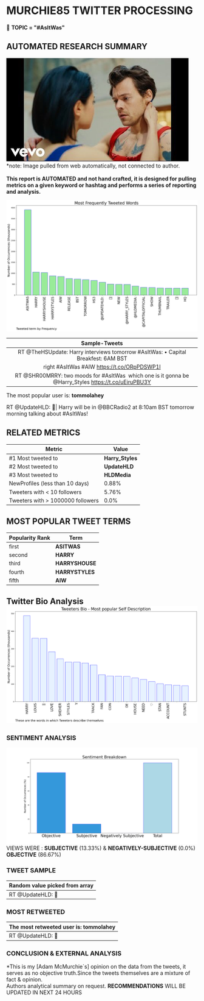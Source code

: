 # MURCHIE85 TWITTER PROCESSING 
&#x1F34E; **TOPIC = "#AsItWas"**

## AUTOMATED RESEARCH SUMMARY

![image](assets/2022-03-31hashtagImage.png)*note: Image pulled from web automatically, not connected to author.
<br></br>
<b> This report is AUTOMATED and not hand crafted, it is designed for pulling metrics on a given keyword or hashtag and performs a series of reporting and analysis.</b>



![image](assets/2022-03-31TWEETS.png)



|                **Sample-Tweets**        |
| :-------------: |
| RT @TheHSUpdate: Harry interviews tomorrow #AsItWas: • Capital Breakfest: 6AM BST | 1AM EST | 22PM PT Listen here: https://t.co/VHhjLuWh… |
| right #AsItWas #AIW https://t.co/ORpPDSWP1I |
| RT @SHR00MRRY: two moods for #AsItWas  which one is it gonna be @Harry_Styles https://t.co/uEiruPBU3Y |

The most popular user is: **tommolahey**
<div class="alert alert-block alert-danger"> RT @UpdateHLD: 🚨| Harry will be in @BBCRadio2 at 8:10am BST tomorrow morning talking about #AsItWas!</div>

## RELATED METRICS<br>
| Metric | Value |
| ------------- | ------------- |
| #1 Most tweeted to  | **Harry_Styles** |
| #2 Most tweeted to  | **UpdateHLD** |
| #3 Most tweeted to  | **HLDMedia** |
| NewProfiles (less than 10 days) | 0.88%  |
| Tweeters with < 10 followers  | 5.76%|
| Tweeters with > 1000000 followers  | 0.0%  |



## MOST POPULAR TWEET TERMS 


| Popularity Rank  | Term |
| ------------- | ------------- |
| first  | **ASITWAS**  |
| second  | **HARRY**  |
| third  | **HARRYSHOUSE** |
| fourth  | **HARRYSTYLES**  |
| fifth  | **AIW**  |


## Twitter Bio Analysis![image](assets/2022-03-31BIO.png)
### SENTIMENT ANALYSIS
![image](assets/2022-03-31sentiment.png)
VIEWS WERE : **SUBJECTIVE**  (13.33%) & **NEGATIVELY-SUBJECTIVE** (0.0%) **OBJECTIVE** (86.67%)

### TWEET SAMPLE 
| Random value picked from array |
| ------------- |
|RT @UpdateHLD: 🚨| Harry will also be on @hitsradiouk from 11:30am BST tomorrow morning to talk about #AsItWas ! |

### MOST RETWEETED 

| The most retweeted user is: **tommolahey**  |
| ------------- |
| RT @UpdateHLD: 🚨| Harry will be in @BBCRadio2 at 8:10am BST tomorrow morning talking about #AsItWas! |

### CONCLUSION & EXTERNAL ANALYSIS

*This is my [Adam McMurchie`s] opinion on the data from the tweets, it serves as no objective truth.Since the tweets themselves are a mixture of fact & opinion.<br>
Authors analytical summary on request.
**RECOMMENDATIONS** WILL BE UPDATED IN NEXT  24 HOURS <br>